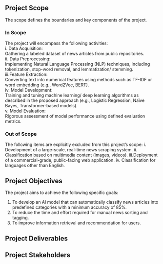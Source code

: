 ## Project Scope
The scope defines the boundaries and key components of the project.

### In Scope
The project will encompass the following activities:  
i.	Data Acquisition:  
    Gathering a labeled dataset of news articles from public repositories.  
ii.	Data Preprocessing:  
    Implementing Natural Language Processing (NLP) techniques, including tokenization, stop-word removal, and lemmatization/ stemming.  
iii.Feature Extraction:  
    Converting text into numerical features using methods such as TF-IDF or word embedding (e.g., Word2Vec, BERT).  
iv.	Model Development:  
    Training and tuning machine learning/ deep learning algorithms as described in the proposed approach (e.g., Logistic Regression, Naïve Bayes, Transformer-based models).  
v.	Model Evaluation:  
    Rigorous assessment of model performance using defined evaluation metrics.  

### Out of Scope
The following items are explicitly excluded from this project’s scope:
i.	Development of a large-scale, real-time news scraping system.
ii.	Classification based on multimedia content (images, videos).
iii.Deployment of a commercial-grade, public-facing web application.
iv.	Classification for languages other than English.


## Project Objectives
The project aims to achieve the following specific goals:
1.	To develop an AI model that can automatically classify news articles into predefined categories with a minimum accuracy of 85%.
2.	To reduce the time and effort required for manual news sorting and tagging.
3.	To improve information retrieval and recommendation for users.

## Project Deliverables


## Project Stakeholders
